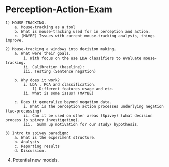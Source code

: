 # Perception-Action-Exam

	1) MOUSE-TRACKING. 
		a. Mouse-tracking as a tool
		b. What is mouse-tracking used for in perception and action. 
		c. (MAYBE) Issues with current mouse-tracking analysis, things improve. 
		
	2) Mouse-tracking a windows into decision making… 
		a. What were their goals. 
			i. With focus on the use LDA classifiers to evaluate mouse-tracking.
			ii. Calibration (baseline): 
			iii. Testing (Sentence negation)
			
		b. Why does it work? 
			i. LDA , PCA and classification. 
				1) Different features usage and etc.
			ii. What is some issus? (MAYBE) 
			
		c. Does it generalize beyond negation data.
			i. What is the perception action processes underlying negation (two-processing) 
			ii. Can it be used on other areas (Spivey) (what decision process is spivey investigating). 
			iii.  Summ up motivation for our study/ hypothesis.
			
	3) Intro to spivey paradigm:
		a. What is the experiment structure. 
		b. Analysis 
		c. Reporting results 
		d. Discussion. 
		
  4) Potential new models. 